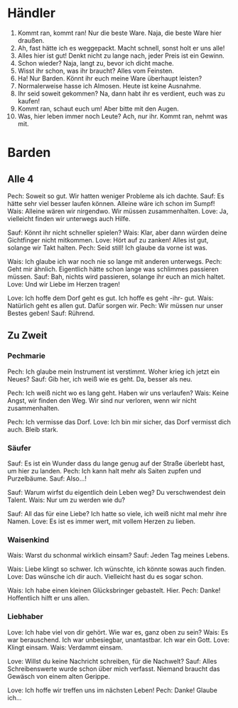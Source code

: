 # Händler
1. Kommt ran, kommt ran! Nur die beste Ware. Naja, die beste Ware hier draußen.
2. Ah, fast hätte ich es weggepackt. Macht schnell, sonst holt er uns alle!
3. Alles hier ist gut! Denkt nicht zu lange nach, jeder Preis ist ein Gewinn.
4. Schon wieder? Naja, langt zu, bevor ich dicht mache.
5. Wisst ihr schon, was ihr braucht? Alles vom Feinsten.
6. Ha! Nur Barden. Könnt ihr euch meine Ware überhaupt leisten?
7. Normalerweise hasse ich Almosen. Heute ist keine Ausnahme.
8. Ihr seid soweit gekommen? Na, dann habt ihr es verdient, euch was zu kaufen!
9. Kommt ran, schaut euch um! Aber bitte mit den Augen.
10. Was, hier leben immer noch Leute? Ach, nur ihr. Kommt ran, nehmt was mit.
# Barden
## Alle 4
Pech: Soweit so gut. Wir hatten weniger Probleme als ich dachte.
Sauf: Es hätte sehr viel besser laufen können. Alleine wäre ich schon im Sumpf!
Wais: Alleine wären wir nirgendwo. Wir müssen zusammenhalten.
Love: Ja, vielleicht finden wir unterwegs auch Hilfe.

Sauf: Könnt ihr nicht schneller spielen?
Wais: Klar, aber dann würden deine Gichtfinger nicht mitkommen.
Love: Hört auf zu zanken! Alles ist gut, solange wir Takt halten.
Pech: Seid still! Ich glaube da vorne ist was.

Wais: Ich glaube ich war noch nie so lange mit anderen unterwegs.
Pech: Geht mir ähnlich. Eigentlich hätte schon lange was schlimmes passieren müssen.
Sauf: Bah, nichts wird passieren, solange ihr euch an mich haltet.
Love: Und wir Liebe im Herzen tragen!

Love: Ich hoffe dem Dorf geht es gut. Ich hoffe es geht -ihr- gut.
Wais: Natürlich geht es allen gut. Dafür sorgen wir.
Pech: Wir müssen nur unser Bestes geben!
Sauf: Rührend.
## Zu Zweit
### Pechmarie
Pech: Ich glaube mein Instrument ist verstimmt. Woher krieg ich jetzt ein Neues?
Sauf: Gib her, ich weiß wie es geht. Da, besser als neu.

Pech: Ich weiß nicht wo es lang geht. Haben wir uns verlaufen?
Wais: Keine Angst, wir finden den Weg. Wir sind nur verloren, wenn wir nicht zusammenhalten.

Pech: Ich vermisse das Dorf.
Love: Ich bin mir sicher, das Dorf vermisst dich auch. Bleib stark.
### Säufer
Sauf: Es ist ein Wunder dass du lange genug auf der Straße überlebt hast, um hier zu landen.
Pech: Ich kann halt mehr als Saiten zupfen und Purzelbäume.
Sauf: Also...!

Sauf: Warum wirfst du eigentlich dein Leben weg? Du verschwendest dein Talent.
Wais: Nur um zu werden wie du?

Sauf: All das für eine Liebe? Ich hatte so viele, ich weiß nicht mal mehr ihre Namen.
Love: Es ist es immer wert, mit vollem Herzen zu lieben.
### Waisenkind
Wais: Warst du schonmal wirklich einsam?
Sauf: Jeden Tag meines Lebens.

Wais: Liebe klingt so schwer. Ich wünschte, ich könnte sowas auch finden.
Love: Das wünsche ich dir auch. Vielleicht hast du es sogar schon.

Wais: Ich habe einen kleinen Glücksbringer gebastelt. Hier.
Pech: Danke! Hoffentlich hilft er uns allen.
### Liebhaber
Love: Ich habe viel von dir gehört. Wie war es, ganz oben zu sein?
Wais: Es war berauschend. Ich war unbesiegbar, unantastbar. Ich war ein Gott.
Love: Klingt einsam.
Wais: Verdammt einsam.

Love: Willst du keine Nachricht schreiben, für die Nachwelt?
Sauf: Alles Schreibenswerte wurde schon über mich verfasst. Niemand braucht das Gewäsch von einem alten Gerippe.

Love: Ich hoffe wir treffen uns im nächsten Leben!
Pech: Danke! Glaube ich...